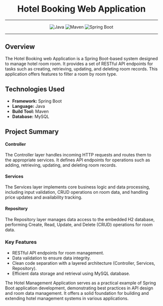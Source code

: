 
# <h1 align="center"> Hotel Booking Web Application </h1>
___ 
<p align="center">
    <img alt="Java" src="https://img.shields.io/badge/Java->=8-darkblue.svg" />
    <img alt="Maven" src="https://img.shields.io/badge/maven-4.0-brightgreen.svg" />
    <img alt="Spring Boot" src="https://img.shields.io/badge/Spring Boot-3.1.3-brightgreen.svg" />
<!--     <img alt="MySQL Database" src="https://img.shields.io/badge/H2%20Database-embedded-orange.svg" />  -->
</p>


---

<p align="left">

## Overview

The Hotel Booking web Application is a Spring Boot-based system designed to manage hotel room room. It provides a set of RESTful API endpoints for tasks such as creating, retrieving, updating, and deleting room records. This application offers features to filter a room by room type.

## Technologies Used

- **Framework:** Spring Boot
- **Language:** Java
- **Build Tool:** Maven
- **Database:** MySQL

## Project Summary

#### Controller

The Controller layer handles incoming HTTP requests and routes them to the appropriate services. It defines API endpoints for operations such as adding, retrieving, updating, and deleting room records.

#### Services

The Services layer implements core business logic and data processing, including input validation, CRUD operations on room data, and handling price updates and availability tracking.

#### Repository

The Repository layer manages data access to the embedded H2 database, performing Create, Read, Update, and Delete (CRUD) operations for room data.

### Key Features

- RESTful API endpoints for room management.
- Data validation to ensure data integrity.
- Clean code separation with a layered architecture (Controller, Services, Repository).
- Efficient data storage and retrieval using MySQL database.

The Hotel Management Application serves as a practical example of Spring Boot application development, demonstrating best practices in API design and room data management. It offers a solid foundation for building and extending hotel management systems in various applications.
